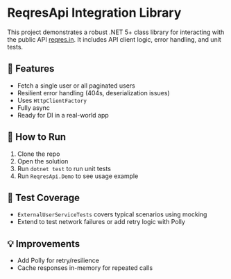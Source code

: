 # ReqresApi Integration Library

This project demonstrates a robust .NET 5+ class library for interacting with the public API [reqres.in](https://reqres.in/). It includes API client logic, error handling, and unit tests.

## 🔧 Features

- Fetch a single user or all paginated users
- Resilient error handling (404s, deserialization issues)
- Uses `HttpClientFactory`
- Fully async
- Ready for DI in a real-world app

## 🚀 How to Run

1. Clone the repo
2. Open the solution
3. Run `dotnet test` to run unit tests
4. Run `ReqresApi.Demo` to see usage example

## 🧪 Test Coverage

- `ExternalUserServiceTests` covers typical scenarios using mocking
- Extend to test network failures or add retry logic with Polly

## 💡 Improvements

- Add Polly for retry/resilience
- Cache responses in-memory for repeated calls
